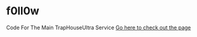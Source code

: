 # f0ll0w
Code For The Main TrapHouseUltra Service
<a href="https://www.f0110w.com">Go here to check out the page</a>
